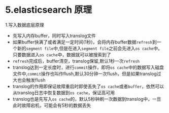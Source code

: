 # 5.elasticsearch 原理

1.写入数据底层原理

* 先写入内存buffer，同时写入translog文件
* 如果buffer快满了或者满足一定时间(1秒)，会将内存buffer数据`refresh`到一个新的`segment file`中,但是在进入`segment file`之前会先进入`os cache`中。只要数据进入`os cache`中，数据就可以被搜索到了
* `refresh`完成后，buffer清空，translog保留,默认1秒一次`refresh`
* translog达到一定长度时，进行`commit`操作，即将`os cache`中的数据写入磁盘文件中,`commit`操作也叫作flush,默认30分钟一次flush，但是如果translog过大也会触发flush
* translog的作用即保证故障重启时即使丢失了`os cache`或者`buffer`，依然可以从translog日志中恢复数据到`os cache`，保证高可用
* translog也是先写入`os cache`的，默认5秒钟刷一次数据到translog中，一旦此时故障宕机，可能会有5秒的数据丢失